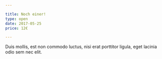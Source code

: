 ```yaml
---

title: Noch einer!
type: open
date: 2017-05-25
price: 12€

---
```


Duis mollis, est non commodo luctus, nisi erat porttitor ligula, eget lacinia odio sem nec elit.
